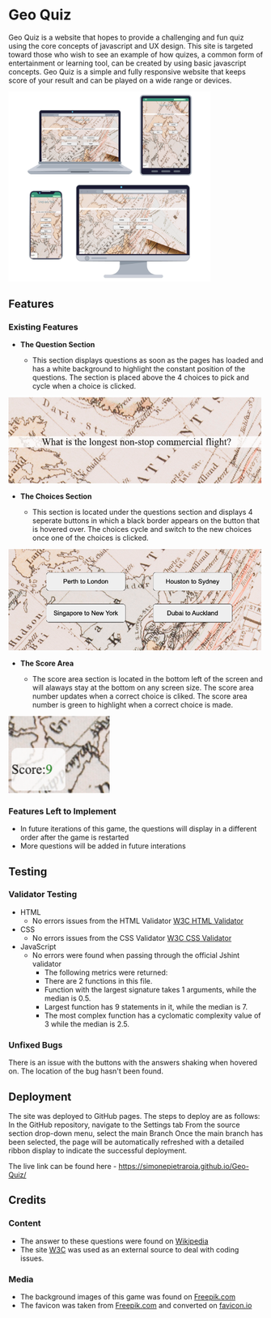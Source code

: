 # Geo Quiz
Geo Quiz is a website that hopes to provide a challenging and fun quiz using the core concepts of javascript and UX design. This site is targeted toward those who wish to see an example of how quizes, a common form of entertainment or learning tool, can be created by using basic javascript concepts. Geo Quiz is a simple and fully responsive website that keeps score of your result and can be played on a wide range or devices.

<img src="assets/images/geo-quiz.png" alt="picture of website on various screen sizes" width= "400px">

## Features 

### Existing Features

- __The Question Section__

    - This section displays questions as soon as the pages has loaded and has a white background to highlight the constant position of the questions. The section is placed above the 4 choices to pick and cycle when a choice is clicked.  

<img src="assets/images/questions.png" alt="picture of where questions apear" width="500px">


- __The Choices Section__

    -  This section is located under the questions section and displays 4 seperate buttons in which a black border appears on the button that is hovered over. The choices cycle and switch to the new choices once one of the choices is clicked.

<img src="assets/images/game-choices.png" alt="picture of where the game choices apear" width="500px">


- __The Score Area__

    -  The score area section is located in the bottom left of the screen and will alaways stay at the bottom on any screen size. The score area number updates when a correct choice is cliked. The score area number is green to highlight when a correct choice is made.

<img src="assets/images/score.png" alt="picture of where the score appear" width="200px">
  
### Features Left to Implement

- In future iterations of this game, the questions will display in a different order after the game is restarted 
- More questions will be added in future interations

## Testing 

### Validator Testing 

- HTML
    - No errors issues from the HTML Validator [W3C HTML Validator](https://validator.w3.org/nu/?doc=https%3A%2F%2Fcode-institute-org.github.io%2Flove-maths%2F)
- CSS
    - No errors issues from the CSS Validator [W3C CSS Validator](https://jigsaw.w3.org/css-validator/validator?uri=https%3A%2F%2Fsimonepietraroia.github.io%2FGeography-Quiz%2F&profile=css3svg&usermedium=all&warning=1&vextwarning=&lang=en)
- JavaScript
    - No errors were found when passing through the official Jshint validator
        - The following metrics were returned:
        - There are 2 functions in this file.
        - Function with the largest signature takes 1 arguments, while the median is 0.5.
        - Largest function has 9 statements in it, while the median is 7.
        - The most complex function has a cyclomatic complexity value of 3 while the median is 2.5.
### Unfixed Bugs

There is an issue with the buttons with the answers shaking when hovered on. The location of the bug hasn't been found.

## Deployment

The site was deployed to GitHub pages. The steps to deploy are as follows:
In the GitHub repository, navigate to the Settings tab
From the source section drop-down menu, select the main Branch
Once the main branch has been selected, the page will be automatically refreshed with a detailed ribbon display to indicate the successful deployment.

The live link can be found here - https://simonepietraroia.github.io/Geo-Quiz/

## Credits 

### Content 

- The answer to these questions were found on [Wikipedia](https://www.wikipedia.org/)
- The site [W3C](https://www.w3schools.com/spaces/) was used as an external source to deal with coding issues.

### Media

- The background images of this game was found on [Freepik.com](https://www.freepik.com/)
- The favicon was taken from [Freepik.com](https://www.freepik.com/) and converted on [favicon.io](https://favicon.io/)
